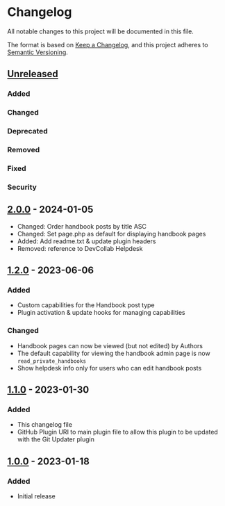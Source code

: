 # Changelog

All notable changes to this project will be documented in this file.

The format is based on [Keep a Changelog](https://keepachangelog.com/en/1.0.0/), and this project adheres to [Semantic Versioning](https://semver.org/spec/v2.0.0.html).

## [Unreleased]

### Added

### Changed

### Deprecated

### Removed

### Fixed

### Security

## [2.0.0] - 2024-01-05

- Changed: Order handbook posts by title ASC
- Changed: Set page.php as default for displaying handbook pages
- Added: Add readme.txt & update plugin headers
- Removed: reference to DevCollab Helpdesk

## [1.2.0] - 2023-06-06

### Added
- Custom capabilities for the Handbook post type
- Plugin activation & update hooks for managing capabilities

### Changed
- Handbook pages can now be viewed (but not edited) by Authors
- The default capability for viewing the handbook admin page is now `read_private_handbooks`
- Show helpdesk info only for users who can edit handbook posts

## [1.1.0] - 2023-01-30

### Added
- This changelog file
- GitHub Plugin URI to main plugin file to allow this plugin to be updated with the Git Updater plugin

## [1.0.0] - 2023-01-18

### Added

- Initial release

[unreleased]: https://github.com/devcollaborative/editor-handbook/compare/v2.0.0...HEAD
[2.0.0]: https://github.com/devcollaborative/editor-handbook/compare/v1.2.0...v2.0.0
[1.2.0]: https://github.com/devcollaborative/editor-handbook/compare/v1.1.0...v1.2.0
[1.1.0]: https://github.com/devcollaborative/editor-handbook/compare/v1.0.0...v1.1.0
[1.0.0]: https://github.com/devcollaborative/editor-handbook/releases/tag/v1.0.0
